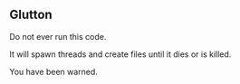 ## Glutton

Do not ever run this code.

It will spawn threads and create files until it dies or is killed.

You have been warned.
